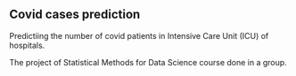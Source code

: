 ## Covid cases prediction
Predictiing the number of covid patients in Intensive Care Unit (ICU) of hospitals.

The project of Statistical Methods for Data Science course done in a group.
